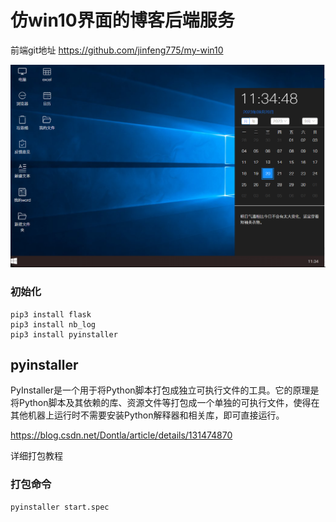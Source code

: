 # 仿win10界面的博客后端服务

前端git地址
https://github.com/jinfeng775/my-win10

![image](https://github.com/jinfeng775/my-win10/blob/main/src/assets/introduce/win%E5%B1%95%E7%A4%BA.png)

### 初始化
```
pip3 install flask
pip3 install nb_log
pip3 install pyinstaller
```
## pyinstaller
PyInstaller是一个用于将Python脚本打包成独立可执行文件的工具。它的原理是将Python脚本及其依赖的库、资源文件等打包成一个单独的可执行文件，使得在其他机器上运行时不需要安装Python解释器和相关库，即可直接运行。

https://blog.csdn.net/Dontla/article/details/131474870

详细打包教程
### 打包命令
```
pyinstaller start.spec   
```


